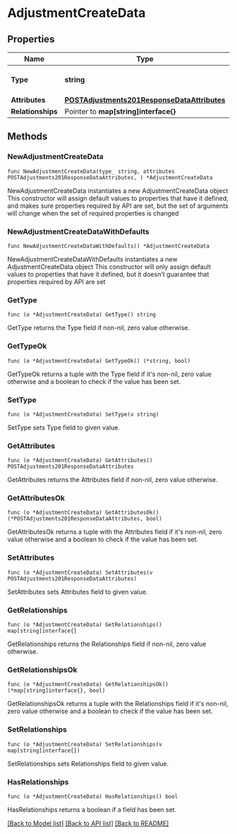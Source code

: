 # AdjustmentCreateData

## Properties

Name | Type | Description | Notes
------------ | ------------- | ------------- | -------------
**Type** | **string** | The resource&#39;s type | [default to "adjustments"]
**Attributes** | [**POSTAdjustments201ResponseDataAttributes**](POSTAdjustments201ResponseDataAttributes.md) |  | 
**Relationships** | Pointer to **map[string]interface{}** |  | [optional] 

## Methods

### NewAdjustmentCreateData

`func NewAdjustmentCreateData(type_ string, attributes POSTAdjustments201ResponseDataAttributes, ) *AdjustmentCreateData`

NewAdjustmentCreateData instantiates a new AdjustmentCreateData object
This constructor will assign default values to properties that have it defined,
and makes sure properties required by API are set, but the set of arguments
will change when the set of required properties is changed

### NewAdjustmentCreateDataWithDefaults

`func NewAdjustmentCreateDataWithDefaults() *AdjustmentCreateData`

NewAdjustmentCreateDataWithDefaults instantiates a new AdjustmentCreateData object
This constructor will only assign default values to properties that have it defined,
but it doesn't guarantee that properties required by API are set

### GetType

`func (o *AdjustmentCreateData) GetType() string`

GetType returns the Type field if non-nil, zero value otherwise.

### GetTypeOk

`func (o *AdjustmentCreateData) GetTypeOk() (*string, bool)`

GetTypeOk returns a tuple with the Type field if it's non-nil, zero value otherwise
and a boolean to check if the value has been set.

### SetType

`func (o *AdjustmentCreateData) SetType(v string)`

SetType sets Type field to given value.


### GetAttributes

`func (o *AdjustmentCreateData) GetAttributes() POSTAdjustments201ResponseDataAttributes`

GetAttributes returns the Attributes field if non-nil, zero value otherwise.

### GetAttributesOk

`func (o *AdjustmentCreateData) GetAttributesOk() (*POSTAdjustments201ResponseDataAttributes, bool)`

GetAttributesOk returns a tuple with the Attributes field if it's non-nil, zero value otherwise
and a boolean to check if the value has been set.

### SetAttributes

`func (o *AdjustmentCreateData) SetAttributes(v POSTAdjustments201ResponseDataAttributes)`

SetAttributes sets Attributes field to given value.


### GetRelationships

`func (o *AdjustmentCreateData) GetRelationships() map[string]interface{}`

GetRelationships returns the Relationships field if non-nil, zero value otherwise.

### GetRelationshipsOk

`func (o *AdjustmentCreateData) GetRelationshipsOk() (*map[string]interface{}, bool)`

GetRelationshipsOk returns a tuple with the Relationships field if it's non-nil, zero value otherwise
and a boolean to check if the value has been set.

### SetRelationships

`func (o *AdjustmentCreateData) SetRelationships(v map[string]interface{})`

SetRelationships sets Relationships field to given value.

### HasRelationships

`func (o *AdjustmentCreateData) HasRelationships() bool`

HasRelationships returns a boolean if a field has been set.


[[Back to Model list]](../README.md#documentation-for-models) [[Back to API list]](../README.md#documentation-for-api-endpoints) [[Back to README]](../README.md)


